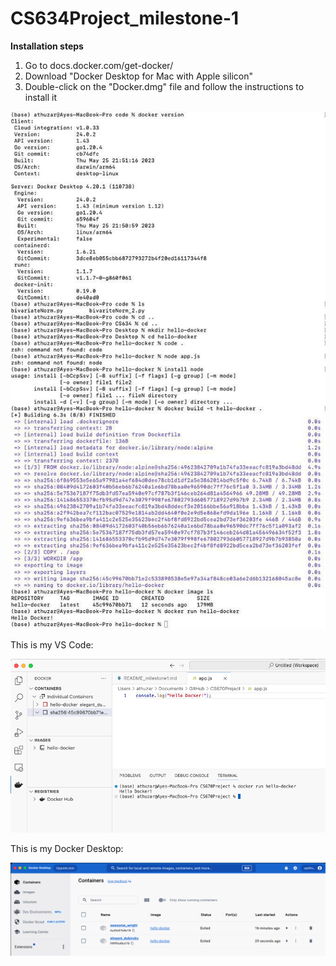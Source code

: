 # CS634Project_milestone-1

**Installation steps**

1. Go to docs.docker.com/get-docker/
2. Download "Docker Desktop for Mac with Apple silicon"
3. Double-click on the "Docker.dmg" file and follow the instructions to install it

![Alt text](https://github.com/aye-thuzar/CS634Project/blob/milestone-1/Screenshot1.jpeg "installed docker")

This is my VS Code:

![Alt text](https://github.com/aye-thuzar/CS634Project/blob/milestone-1/Screenshot2.png "installed docker")

This is my Docker Desktop:

![Alt text](https://github.com/aye-thuzar/CS634Project/blob/milestone-1/Screenshot3.png "installed docker")


